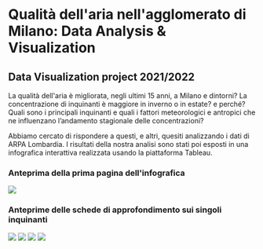 # Qualità dell'aria nell'agglomerato di Milano: Data Analysis & Visualization
## Data Visualization project 2021/2022

La qualità dell'aria è migliorata, negli ultimi 15 anni, a Milano e dintorni? La concentrazione di inquinanti è maggiore in inverno o in estate? e perché? Quali sono i principali inquinanti e quali i fattori meteorologici e antropici che ne influenzano l’andamento stagionale delle concentrazioni?

Abbiamo cercato di rispondere a questi, e altri, quesiti analizzando i dati di ARPA Lombardia. I risultati della nostra analisi sono stati poi esposti in una infografica interattiva realizzata usando la piattaforma Tableau.

### Anteprima della prima pagina dell'infografica

![](https://github.com/giocoal/Air_Pollution_Data_Visualization_Tableau/raw/main/Report/Immagini%20per%20report/Dashboard_HOME.png)

### Anteprime delle schede di approfondimento sui singoli inquinanti 

![](https://github.com/giocoal/Air_Pollution_Data_Visualization_Tableau/raw/main/Report/Immagini%20per%20report/Dashboard_NO2.png)
![](https://github.com/giocoal/Air_Pollution_Data_Visualization_Tableau/raw/main/Report/Immagini%20per%20report/Dashboard_OZONO.png)
![](https://github.com/giocoal/Air_Pollution_Data_Visualization_Tableau/raw/main/Report/Immagini%20per%20report/Dashboard_PM.png)
![](https://github.com/giocoal/Air_Pollution_Data_Visualization_Tableau/raw/main/Report/Immagini%20per%20report/Dashboard_SO2.png)
